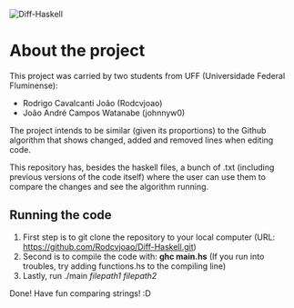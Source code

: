 ![Diff-Haskell](https://github.com/user-attachments/assets/1b6dd06c-04df-4636-a871-d721f1bf6212)

# About the project

This project was carried by two students from UFF (Universidade Federal Fluminense):
- Rodrigo Cavalcanti João (Rodcvjoao)
- João André Campos Watanabe (johnnyw0)

The project intends to be similar (given its proportions) to the Github algorithm that shows changed, added and removed lines when editing code.

This repository has, besides the haskell files, a bunch of .txt (including previous versions of the code itself) where the user can use them to compare the changes and see the algorithm running.

## Running the code

1. First step is to git clone the repository to your local computer (URL: https://github.com/Rodcvjoao/Diff-Haskell.git)
2. Second is to compile the code with: **ghc main.hs** (If you run into troubles, try adding functions.hs to the compiling line)
3. Lastly, run ./main *filepath1* *filepath2*

Done! Have fun comparing strings! :D